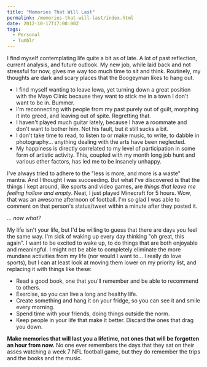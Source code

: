 ```yaml
---
title: "Memories That Will Last"
permalink: /memories-that-will-last/index.html
date: 2012-10-17T17:00:00Z
tags: 
  - Personal
  - Tumblr
---
```


I find myself contemplating life quite a bit as of late. A lot of past reflection, current analysis, and future outlook. My new job, while laid back and not stressful for now, gives me way too much time to sit and think. Routinely, my thoughts are dark and scary places that the Boogeyman likes to hang out.

- I find myself wanting to leave Iowa, yet turning down a great position with the Mayo Clinic because they want to stick me in a town I don't want to be in. Bummer.
- I'm reconnecting with people from my past purely out of guilt, morphing it into greed, and leaving out of spite. Regretting that.
- I haven't played much guitar lately, because I have a roommate and don't want to bother him. Not his fault, but it still sucks a bit.
- I don't take time to read, to listen to or make music, to write, to dabble in photography... anything dealing with the arts have been neglected.
- My happiness is directly correlated to my level of participation in some form of artistic activity. This, coupled with my month long job hunt and various other factors, has led me to be insanely unhappy.

I've always tried to adhere to the "less is more, and more is a waste" mantra. And I thought I was succeeding. But what I've discovered is that the things I kept around, like sports and video games, are *things that leave me feeling hollow and empty*. Neat, I just played Minecraft for 5 hours. Wow, that was an awesome afternoon of football. I'm so glad I was able to comment on that person's status/tweet within a minute after they posted it.

*... now what?*

My life isn't your life, but I'd be willing to guess that there are days you feel the same way. I'm sick of waking up every day thinking "oh great, this again". I want to be excited to wake up, to do things that are both enjoyable and meaningful. I might not be able to completely eliminate the more mundane activities from my life (nor would I want to... I really do love sports), but I can at least look at moving them lower on my priority list, and replacing it with things like these:

- Read a good book, one that you'll remember and be able to recommend to others.
- Exercise, so you can live a long and healthy life.
- Create something and hang it on your fridge, so you can see it and smile every morning.
- Spend time with your friends, doing things outside the norm.
- Keep people in your life that make it better. Discard the ones that drag you down.

**Make memories that will last you a lifetime, not ones that will be forgotten an hour from now.** No one ever remembers the days that they sat on their asses watching a week 7 NFL football game, but they do remember the trips and the books and the music.
